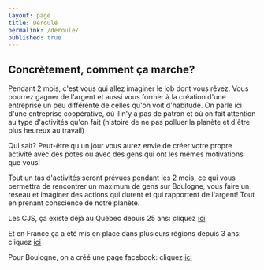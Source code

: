 ```yaml
---
layout: page
title: Déroulé
permalink: /deroule/
published: true
---
```



## Concrètement, comment ça marche?

Pendant 2 mois, c'est vous qui allez imaginer le job dont vous rêvez. Vous pourrez gagner de l'argent et aussi vous former à la création d'une entreprise un peu différente de celles qu'on voit d'habitude. On parle ici d'une entreprise coopérative, où il n'y a pas de patron et où on fait attention au type d'activités qu'on fait (histoire de ne pas polluer la planète et d'être plus heureux au travail)

Qui sait? Peut-être qu'un jour vous aurez envie de créer votre propre activité avec des potes ou avec des gens qui ont les mêmes motivations que vous!

Tout un tas d'activités seront prévues pendant les 2 mois, ce qui vous permettra de rencontrer un maximum de gens sur Boulogne, vous faire un réseau et imaginer des actions qui durent et qui rapportent de l'argent! Tout en prenant conscience de notre planète.

Les CJS, ça existe déjà au Québec depuis 25 ans: cliquez [ici](http://www.reseau.coop/cjs/sections/index.php)

Et en France ça a été mis en place dans plusieurs régions depuis 3 ans: cliquez [ici](http://www.ess-bretagne.org/actualites-rediffusees/2809-lancement-de-lexperimentation-cooperative-jeunesse-de-services-cjs-en-bretagne.html)

Pour Boulogne, on a créé une page facebook: cliquez [ici](https://www.facebook.com/cjsboulogne/timeline)
